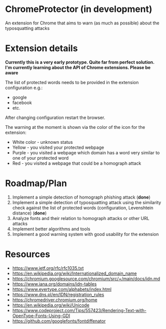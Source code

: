 # ChromeProtector (in development)
An extension for Chrome that aims to warn (as much as possible) about the typosquatting attacks

# Extension details
**Currently this is a very early prototype. Quite far from perfect solution. I'm currently learning about the API of Chrome extensions. Please be aware**

The list of protected words needs to be provided in the extension configuration e.g.:
 -  google
 -  facebook
 -  etc.

After changing configuration restart the browser.

The warning at the moment is shown via the color of the icon for the extension:
   - White color - unknown status
   - Yellow - you visited your protected webpage
   - Purple - you visited a webpage which domain has a word very similar to one of your protected word
   - Red - you visited a webpage that could be a homograph attack

# Roadmap/Plan

1. Implement a simple detection of homograph phishing attack (**done**)
2. Implement a simple detection of typosquatting attack using the similarity check against the list of protected words (configuration, Levenshtein distance) (**done**)
3. Analyze fonts and their relation to homograph attacks or other URL attacks
4. Implement better algorithms and tools
5. Implement a good warning system with good usability for the extension

# Resources 

- https://www.ietf.org/rfc/rfc1035.txt
- https://en.wikipedia.org/wiki/Internationalized_domain_name
- https://chromium.googlesource.com/chromium/src/+/main/docs/idn.md
- https://www.iana.org/domains/idn-tables
- https://www.evertype.com/alphabets/index.html
- https://www.dns.pl/en/IDN/registration_rules
- https://chromedriver.chromium.org/home
- https://en.wikipedia.org/wiki/Unicode
- https://www.codeproject.com/Tips/557423/Rendering-Text-with-OpenType-Fonts-Using-GDI
- https://github.com/googlefonts/fontdiffenator
